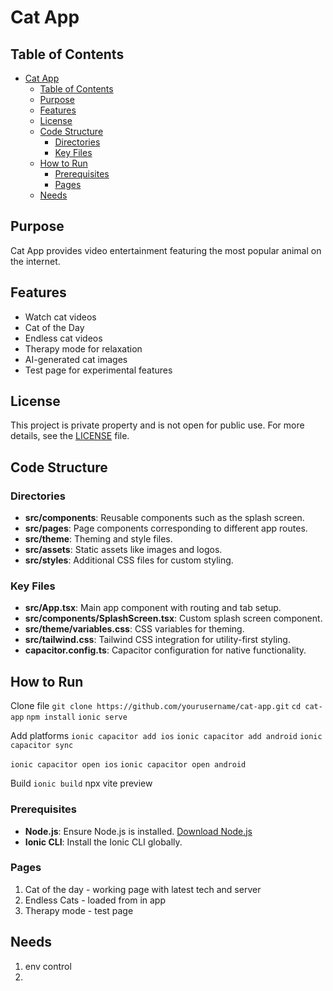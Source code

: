 # Cat App

## Table of Contents

- [Cat App](#cat-app)
  - [Table of Contents](#table-of-contents)
  - [Purpose](#purpose)
  - [Features](#features)
  - [License](#license)
  - [Code Structure](#code-structure)
    - [Directories](#directories)
    - [Key Files](#key-files)
  - [How to Run](#how-to-run)
    - [Prerequisites](#prerequisites)
    - [Pages](#pages)
  - [Needs](#needs)

## Purpose

Cat App provides video entertainment featuring the most popular animal on the internet.

## Features

- Watch cat videos
- Cat of the Day
- Endless cat videos
- Therapy mode for relaxation
- AI-generated cat images
- Test page for experimental features

## License

This project is private property and is not open for public use. For more details, see the [LICENSE](License.md) file.

## Code Structure

### Directories

- **src/components**: Reusable components such as the splash screen.
- **src/pages**: Page components corresponding to different app routes.
- **src/theme**: Theming and style files.
- **src/assets**: Static assets like images and logos.
- **src/styles**: Additional CSS files for custom styling.

### Key Files

- **src/App.tsx**: Main app component with routing and tab setup.
- **src/components/SplashScreen.tsx**: Custom splash screen component.
- **src/theme/variables.css**: CSS variables for theming.
- **src/tailwind.css**: Tailwind CSS integration for utility-first styling.
- **capacitor.config.ts**: Capacitor configuration for native functionality.

## How to Run

Clone file
`git clone https://github.com/yourusername/cat-app.git`
`cd cat-app`
`npm install`
`ionic serve`

Add platforms
`ionic capacitor add ios`
`ionic capacitor add android`
`ionic capacitor sync`

`ionic capacitor open ios`
`ionic capacitor open android`

Build
`ionic build`
npx vite preview

### Prerequisites

- **Node.js**: Ensure Node.js is installed. [Download Node.js](https://nodejs.org/)
- **Ionic CLI**: Install the Ionic CLI globally.

### Pages

1. Cat of the day - working page with latest tech and server
2. Endless Cats - loaded from in app
3. Therapy mode - test page


## Needs

1. env control
2. 